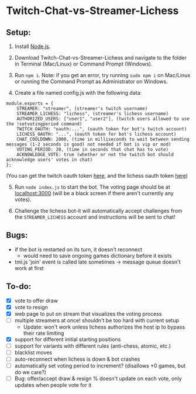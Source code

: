 # Twitch-Chat-vs-Streamer-Lichess

## Setup:

1) Install [Node.js](https://nodejs.org/en/download/).

2) Download Twitch-Chat-vs-Streamer-Lichess and navigate to the folder in Terminal (Mac/Linux) or Command Prompt (Windows).

3) Run `npm i`. Note: if you get an error, try running `sudo npm i` on Mac/Linux or running the Command Prompt as Administrator on Windows.

4) Create a file named config.js with the following data:
```
module.exports = {
	STREAMER: "streamer", (streamer's twitch username)
	STREAMER_LICHESS: "lichess", (streamer's lichess username)
	AUTHORIZED_USERS: ["user1", "user2"], (twitch users allowed to use the !setvotingperiod command)
	TWITCH_OAUTH: "oauth:...", (oauth token for bot's twitch account)
	LICHESS_OAUTH: "...", (oauth token for bot's lichess account)
	CHAT_COOLDOWN: 2000, (time in milliseconds to wait between sending messages (1-2 seconds is good) not needed if bot is vip or mod)
	VOTING_PERIOD: 20, (time in seconds that chat has to vote)
	ACKNOWLEDGE_VOTE: true (whether or not the twitch bot should acknowledge users' votes in chat)
};
```

(You can get the twitch oauth token [here](https://twitchapps.com/tmi/), and the lichess oauth token [here](https://lichess.org/api#operation/botAccountUpgrade))

5) Run `node index.js` to start the bot. The voting page should be at [localhost:3000](localhost:3000) (will be a black screen if there aren't currently any votes).

6) Challenge the lichess bot-it will automatically accept challenges from the `STREAMER_LICHESS` account and instructions will be sent to chat!

## Bugs:
 - if the bot is restarted on its turn, it doesn't reconnect
 	- would need to save ongoing games dictionary before it exists
 - tmi.js 'join' event is called late sometimes -> message queue doesn't work at first

## To-do:
 - [x] vote to offer draw
 - [x] vote to resign
 - [x] web page to put on stream that visualizes the voting process
 - [ ] multiple streamers at once! shouldn't be too hard with current setup
 	- Update: won't work unless lichess authorizes the host ip to bypass their rate limiting
 - [x] support for different initial starting positions
 - [ ] support for variants with different rules (anti-chess, atomic, etc.)
 - [ ] blacklist moves
 - [ ] auto-reconnect when lichess is down & bot crashes
 - [ ] automatically set voting period to increment? (disallows +0 games, but do we care?)
 - [ ] Bug: offer/accept draw & resign % doesn't update on each vote, only updates when people vote for it
